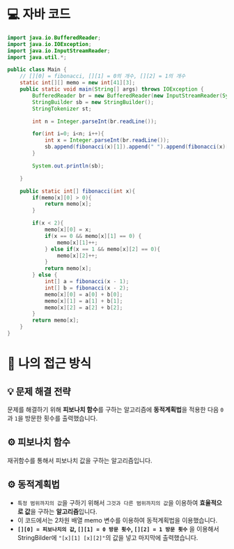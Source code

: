 <!-- 꾸미는데 있어 ChatGPT를 사용하였습니다. -->
# 💻 자바 코드
```java
import java.io.BufferedReader;
import java.io.IOException;
import java.io.InputStreamReader;
import java.util.*;

public class Main {
    // [][0] = fibonacci, [][1] = 0의 개수, [][2] = 1의 개수
    static int[][] memo = new int[41][3];
    public static void main(String[] args) throws IOException {
        BufferedReader br = new BufferedReader(new InputStreamReader(System.in));
        StringBuilder sb = new StringBuilder();
        StringTokenizer st;

        int n = Integer.parseInt(br.readLine());

        for(int i=0; i<n; i++){
            int x = Integer.parseInt(br.readLine());
            sb.append(fibonacci(x)[1]).append(" ").append(fibonacci(x)[2]).append("\n");
        }

        System.out.println(sb);

    }

    public static int[] fibonacci(int x){
        if(memo[x][0] > 0){
            return memo[x];
        }

        if(x < 2){
            memo[x][0] = x;
            if(x == 0 && memo[x][1] == 0) {
                memo[x][1]++;
            } else if(x == 1 && memo[x][2] == 0){
                memo[x][2]++;
            }
            return memo[x];
        } else {
            int[] a = fibonacci(x - 1);
            int[] b = fibonacci(x - 2);
            memo[x][0] = a[0] + b[0];
            memo[x][1] = a[1] + b[1];
            memo[x][2] = a[2] + b[2];
        }
        return memo[x];
    }
}
```

# 💭 나의 접근 방식

## 💡 문제 해결 전략
문제를 해결하기 위해 **피보나치 함수**를 구하는 알고리즘에 **동적계획법**을 적용한 다음 ``0``과 ``1``을 방문한 횟수를 출력했습니다.

## ⚙️ 피보나치 함수
재귀함수를 통해서 피보나치 값을 구하는 알고리즘입니다.

## ⚙️ 동적계획법
- ``특정 범위까지의 값``을 구하기 위해서 ``그것과 다른 범위까지의 값``을 이용하여 **효율적으로 값**을 구하는 **알고리즘**입니다.<br>
- 이 코드에서는 2차원 배열 memo 변수를 이용하여 동적계획법을 이용했습니다.<br>
- **``[][0] = 피보나치의 값``, ``[][1] = 0 방문 횟수``, ``[][2] = 1 방문 횟수``** 을 이용해서 StringBilder에 ``"[x][1] [x][2]"``의 값을 넣고 마지막에 출력했습니다.